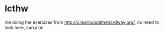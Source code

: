 # lcthw
me doing the exercises from http://c.learncodethehardway.org/, no need to look here, carry on.

